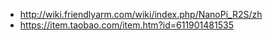 - http://wiki.friendlyarm.com/wiki/index.php/NanoPi_R2S/zh
- https://item.taobao.com/item.htm?id=611901481535
